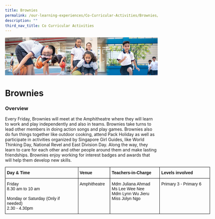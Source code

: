 ```yaml
---
title: Brownies
permalink: /our-learning-experiences/Co-Curricular-Activities/Brownies/
description: ""
third_nav_title: Co Curricular Activities
---
```

![](/images/Our%20Learning%20Experiences.jpg)

Brownies
========

### **Overview**

Every Friday, Brownies will meet at the Amphitheatre where they will learn to work and play independently and also in teams. Brownies take turns to lead other members in doing action songs and play games. Brownies also do fun things together like outdoor cooking, attend Pack Holiday as well as participate in activities organized by Singapore Girl Guides, like World Thinking Day, National Revel and East Division Day. Along the way, they learn to care for each other and other people around them and make lasting friendships. Brownies enjoy working for interest badges and awards that will help them develop new skills.



<style type="text/css">
.tg  {border-collapse:collapse;border-spacing:0;}
.tg td{border-color:black;border-style:solid;border-width:1px;font-family:Arial, sans-serif;font-size:14px;
  overflow:hidden;padding:10px 5px;word-break:normal;}
.tg th{border-color:black;border-style:solid;border-width:1px;font-family:Arial, sans-serif;font-size:14px;
  font-weight:normal;overflow:hidden;padding:10px 5px;word-break:normal;}
.tg .tg-clkh{color:#121212;font-weight:bold;text-align:left;vertical-align:top}
.tg .tg-kk00{color:#121212;text-align:left;vertical-align:top}
</style>
<table class="tg" style="undefined;table-layout: fixed; width: 677px">
<colgroup>
<col style="width: 241px">
<col style="width: 106px">
<col style="width: 164px">
<col style="width: 166px">
</colgroup>
<thead>
  <tr>
    <th class="tg-clkh">Day &amp; Time</th>
    <th class="tg-clkh">Venue</th>
    <th class="tg-clkh">Teachers-in-Charge</th>
    <th class="tg-clkh">Levels involved</th>
  </tr>
</thead>
<tbody>
  <tr>
    <td class="tg-kk00">Friday<br>8.30 am to 10 am<br><br>Monday or Saturday (Only if needed)<br>2.30 - 4.30pm</td>
    <td class="tg-kk00">Amphitheatre</td>
    <td class="tg-kk00">Mdm Juliana Ahmad <br> Ms Lee Wee Nee <br> Mdm Lynn Wu Jieru <br> Miss Jolyn Ngo </td>
    <td class="tg-kk00">Primary 3 - Primary 6</td>
  </tr>
</tbody>
</table>